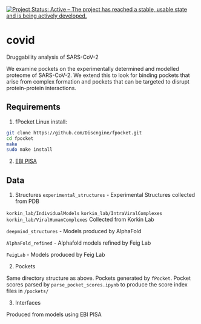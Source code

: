 [![Project Status: Active – The project has reached a stable, usable state and is being actively developed.](https://www.repostatus.org/badges/latest/active.svg)](https://www.repostatus.org/#active)

# covid
Druggability analysis of SARS-CoV-2

We examine pockets on the experimentally determined and modelled proteome of SARS-CoV-2. We extend this to look for binding pockets that arise from complex formation and pockets that can be targeted to disrupt protein-protein interactions.

## Requirements

1. fPocket
Linux install:

```bash
git clone https://github.com/Discngine/fpocket.git
cd fpocket
make 
sudo make install
```

2. [EBI PISA](https://www.ccp4.ac.uk/)


## Data
1. Structures
`experimental_structures` - Experimental Structures collected from PDB

`korkin_lab/IndividualModels`
`korkin_lab/IntraViralComplexes`
`korkin_lab/ViralHumanComplexes`
Collected from Korkin Lab

`deepmind_structures` - Models produced by AlphaFold

`AlphaFold_refined` - Alphafold models refined by Feig Lab

`FeigLab` - Models produced by Feig Lab

2. Pockets

Same directory structure as above. Pockets generated by `fPocket`. Pocket scores parsed by `parse_pocket_scores.ipynb` to produce the score index files in `/pockets/`

3. Interfaces

Produced from models using EBI PISA
